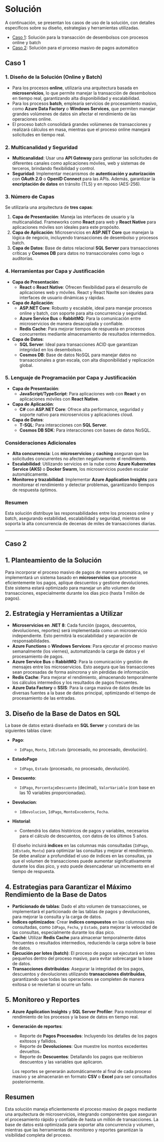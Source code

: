 # Solución

A continuación, se presentan los casos de uso de la solución, con detalles específicos sobre su diseño, estrategias y herramientas utilizadas.

- [Caso 1](https://github.com/gubiarpa/challenge-transactions-problem/tree/master?tab=readme-ov-file#caso-1): Solución para la transacción de desembolsos con procesos online y batch
- [Caso 2](https://github.com/gubiarpa/challenge-transactions-problem/tree/master?tab=readme-ov-file#caso-2): Solución para el proceso masivo de pagos automático

## Caso 1

### 1. Diseño de la Solución (Online y Batch)

- Para los procesos **online**, utilizaría una arquitectura basada en **microservicios**, lo que permite manejar la transacción de desembolsos en tiempo real, garantizando alta disponibilidad y escalabilidad.
- Para los procesos **batch**, emplearía servicios de procesamiento masivo, como **Azure Data Factory** o **Windows Services**, que permiten manejar grandes volúmenes de datos sin afectar el rendimiento de las operaciones online.
- El proceso batch consolidará grandes volúmenes de transacciones y realizará cálculos en masa, mientras que el proceso online manejará solicitudes en tiempo real.

### 2. Multicanalidad y Seguridad

- **Multicanalidad**: Usar una **API Gateway** para gestionar las solicitudes de diferentes canales como aplicaciones móviles, web y sistemas de terceros, brindando flexibilidad y control.
- **Seguridad**: Implementar mecanismos de **autenticación y autorización** con **OAuth 2.0** o **OpenID Connect** para las APIs. Además, garantizar la **encriptación de datos** en tránsito (TLS) y en reposo (AES-256).

### 3. Número de Capas

Se utilizaría una arquitectura de **tres capas**:

1. **Capa de Presentación**: Maneja las interfaces de usuario y la multicanalidad. Frameworks como **React** para web y **React Native** para aplicaciones móviles son ideales para este propósito.
2. **Capa de Aplicación**: Microservicios en **ASP.NET Core** que manejan la lógica de negocio, incluyendo transacciones de desembolso y procesos batch.
3. **Capa de Datos**: Base de datos relacional **SQL Server** para transacciones críticas y **Cosmos DB** para datos no transaccionales como logs o auditorías.

### 4. Herramientas por Capa y Justificación

- **Capa de Presentación**:
  - **React** o **React Native**: Ofrecen flexibilidad para el desarrollo de aplicaciones web y móviles. React y React Navite son ideales para interfaces de usuario dinámicas y rápidas.
- **Capa de Aplicación**:
  - **ASP.NET Core**: Robusto y escalable, ideal para manejar procesos online y batch, con soporte para alta concurrencia y seguridad.
  - **Azure Service Bus** o **RabbitMQ**: Para la comunicación entre microservicios de manera desacoplada y confiable.
  - **Redis Cache**: Para mejorar tiempos de respuesta en procesos concurrentes mediante almacenamiento de resultados intermedios.
- **Capa de Datos**:
  - **SQL Server**: Ideal para transacciones ACID que garantizan integridad en los desembolsos.
  - **Cosmos DB**: Base de datos NoSQL para manejar datos no transaccionales a gran escala, con alta disponibilidad y replicación global.

### 5. Lenguaje de Programación por Capa y Justificación

- **Capa de Presentación**:
  - **JavaScript/TypeScript**: Para aplicaciones web con **React** y en aplicaciones móviles con **React Native**.
- **Capa de Aplicación**:
  - **C#** con **ASP.NET Core**: Ofrece alta performance, seguridad y soporte nativo para microservicios y aplicaciones cloud.
- **Capa de Datos**:
  - **T-SQL**: Para interacciones con **SQL Server**.
  - **Cosmos DB SDK**: Para interacciones con bases de datos NoSQL.

### Consideraciones Adicionales

- **Alta concurrencia**: Los **microservicios** y **caching** aseguran que las solicitudes concurrentes no afecten negativamente el rendimiento.
- **Escalabilidad**: Utilizando servicios en la nube como **Azure Kubernetes Service (AKS)** o **Docker Swarm**, los microservicios pueden escalar automáticamente.
- **Monitoreo y trazabilidad**: Implementar **Azure Application Insights** para monitorear el rendimiento y detectar problemas, garantizando tiempos de respuesta óptimos.

### Resumen

Esta solución distribuye las responsabilidades entre los procesos online y batch, asegurando estabilidad, escalabilidad y seguridad, mientras se soporta la alta concurrencia de decenas de miles de transacciones diarias.

---

## Caso 2

## 1. Planteamiento de la Solución

Para incorporar el proceso masivo de pagos de manera automática, se implementará un sistema basado en **microservicios** que procese eficientemente los pagos, aplique descuentos y gestione devoluciones. Este sistema estará optimizado para manejar un alto volumen de transacciones, especialmente durante los días pico (hasta 1 millón de pagos).

## 2. Estrategia y Herramientas a Utilizar

- **Microservicios en .NET 8**: Cada función (pagos, descuentos, devoluciones, reportes) será implementada como un microservicio independiente. Esto permitirá la escalabilidad y separación de responsabilidades.
- **Azure Functions** o **Windows Services**: Para ejecutar el proceso masivo semanalmente (los viernes), automatizando la carga de datos y el procesamiento de pagos.
- **Azure Service Bus** o **RabbitMQ**: Para la comunicación y gestión de mensajes entre los microservicios. Esto asegura que las transacciones sean procesadas de forma asíncrona y sin pérdidas de información.
- **Redis Cache**: Para mejorar el rendimiento, almacenando temporalmente los cálculos intermedios y los resultados de pagos frecuentes.
- **Azure Data Factory** o **SSIS**: Para la carga masiva de datos desde las diversas fuentes a la base de datos principal, optimizando el tiempo de procesamiento de las entradas.

## 3. Diseño de la Base de Datos en SQL

La base de datos estará diseñada en **SQL Server** y constará de las siguientes tablas clave:

- **Pago**:
  - `IdPago`, `Monto`, `IdEstado` (procesado, no procesado, devolución).
- **EstadoPago**
  - `IdPago`, `Estado` (procesado, no procesado, devolución).
- **Descuento**:
  - `IdPago`, `PorcentajeDescuento` (decimal), `ValorVariable` (con base en las 10 variables proporcionadas).
- **Devolucion**:
  - `IdDevolucion`, `IdPago`, `MontoExcedente`, `Fecha`.
- **Historial**:

  - Contendrá los datos históricos de pagos y variables, necesarios para el cálculo de descuentos, con datos de los últimos 5 años.

  El diseño incluirá **índices** en las columnas más consultadas (`IdPago`, `IdEstado`, `Monto`) para optimizar las consultas y mejorar el rendimiento.
  Se debe analizar a profundidad el uso de índices en las consultas, ya que el volumen de transacciones puede aumentar significativamente durante los días pico, y esto puede desencadenar un incremento en el tiempo de respuesta.

## 4. Estrategias para Garantizar el Máximo Rendimiento de la Base de Datos

- **Particionado de tablas**: Dado el alto volumen de transacciones, se implementará el particionado de las tablas de pagos y devoluciones, para mejorar la consulta y la carga de datos.
- **Índices optimizados**: Crear **índices compuestos** en las columnas más consultadas, como `IdPago`, `Fecha`, y `Estado`, para mejorar la velocidad de las consultas, especialmente durante los días pico.
- **Caché**: Utilizar **Redis Cache** para almacenar temporalmente datos frecuentes o resultados intermedios, reduciendo la carga sobre la base de datos.
- **Ejecución por lotes (batch)**: El proceso de pagos se ejecutará en lotes pequeños dentro del proceso masivo, para evitar sobrecargar la base de datos.
- **Transacciones distribuidas**: Asegurar la integridad de los pagos, descuentos y devoluciones utilizando **transacciones distribuidas**, garantizando que todas las operaciones se completen de manera exitosa o se reviertan si ocurre un fallo.

## 5. Monitoreo y Reportes

- **Azure Application Insights** y **SQL Server Profiler**: Para monitorear el rendimiento de los procesos y la base de datos en tiempo real.
- **Generación de reportes**:

  - Reporte de **Pagos Procesados**: Incluyendo los detalles de los pagos exitosos y fallidos.
  - Reporte de **Devoluciones**: Que muestre los montos excedentes devueltos.
  - Reporte de **Descuentos**: Detallando los pagos que recibieron descuentos y las variables que aplicaron.

  Los reportes se generarán automáticamente al final de cada proceso masivo y se almacenarán en formato **CSV** o **Excel** para ser consultados posteriormente.

## Resumen

Esta solución maneja eficientemente el proceso masivo de pagos mediante una arquitectura de microservicios, integrando componentes que aseguran el procesamiento rápido y confiable de hasta un millón de transacciones. La base de datos está optimizada para soportar alta concurrencia y volumen, mientras que las herramientas de monitoreo y reportes garantizan la visibilidad completa del proceso.
